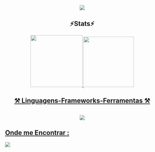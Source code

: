 
<h1 align="center">
<img src="https://readme-typing-svg.herokuapp.com/?font=Righteous&color=greem&size=45&center=true&vCenter=true&width=500&height=70&duration=2000&lines=Olá!+👋;+Me+chamo+Matheus!;" />
</h1>  
</div>

<h2 align="center" >⚡Stats⚡</h2>

<div align="center">
  <a href="https://github.com/matheusolri">
  <img height="170em" src="https://github-readme-stats.vercel.app/api?username=matheusolri&show_icons=true&theme=chartreuse-dark&include_all_commits=true&count_private=true"/>
  <img height="165em" src="https://github-readme-stats.vercel.app/api/top-langs/?username=matheusolri&layout=compact&langs_count=7&theme=chartreuse-dark"/>
</div>
    
<h2 align="center" >⚒️ Linguagens-Frameworks-Ferramentas ⚒️</h2>
<br>

<div align="center" >
  <img src="https://skillicons.dev/icons?i=react,html,css,figma,java,python" />
</div>

 ## **Onde me Encontrar :**
 <div>
 <a href="https://www.linkedin.com/in/matheus-de-oliveira-ribeiro/" target="_blank"><img src="https://img.shields.io/badge/-LinkedIn-%230077B5?style=for-the-badge&logo=linkedin&logoColor=white" target="_blank"></a> 
 
</div>
